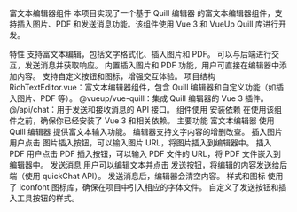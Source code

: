 富文本编辑器组件
本项目实现了一个基于 Quill 编辑器 的富文本编辑器组件，支持插入图片、PDF 和发送消息功能。该组件使用 Vue 3 和 VueUp Quill 库进行开发。

特性
支持富文本编辑，包括文字格式化、插入图片和 PDF。
可以与后端进行交互，发送消息并获取响应。
内置插入图片和 PDF 功能，用户可直接在编辑器中添加内容。
支持自定义按钮和图标，增强交互体验。
项目结构
RichTextEditor.vue：富文本编辑器组件，包含 Quill 编辑器和自定义功能（如插入图片、PDF 等）。
@vueup/vue-quill：集成 Quill 编辑器的 Vue 3 插件。
@/api/chat：用于发送和接收消息的 API 接口。
组件使用
安装依赖
在使用该组件之前，确保你已经安装了 Vue 3 和相关依赖。
主要功能
富文本编辑器
使用 Quill 编辑器 提供富文本输入功能。
编辑器支持文字内容的增删改查。
插入图片
用户点击 图片插入按钮，可以输入图片 URL，将图片插入到编辑器中。
插入 PDF
用户点击 PDF 插入按钮，可以输入 PDF 文件的 URL，将 PDF 文件嵌入到编辑器中。
发送消息
用户可以编辑文本并点击 发送按钮，将编辑的内容发送给后端（使用 quickChat API）。
发送消息后，编辑器会清空内容。
样式和图标
使用了 iconfont 图标库，确保在项目中引入相应的字体文件。
自定义了发送按钮和插入工具按钮的样式。
